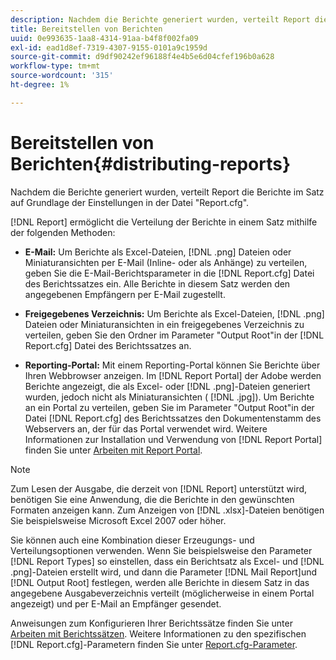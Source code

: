 ```yaml
---
description: Nachdem die Berichte generiert wurden, verteilt Report die Berichte im Satz auf Grundlage der Einstellungen in der Datei "Report.cfg".
title: Bereitstellen von Berichten
uuid: 0e993635-1aa8-4314-91aa-b4f8f002fa09
exl-id: ead1d8ef-7319-4307-9155-0101a9c1959d
source-git-commit: d9df90242ef96188f4e4b5e6d04cfef196b0a628
workflow-type: tm+mt
source-wordcount: '315'
ht-degree: 1%

---
```


# Bereitstellen von Berichten{#distributing-reports}

Nachdem die Berichte generiert wurden, verteilt Report die Berichte im Satz auf Grundlage der Einstellungen in der Datei &quot;Report.cfg&quot;.

[!DNL Report] ermöglicht die Verteilung der Berichte in einem Satz mithilfe der folgenden Methoden:

* **E-Mail:** Um Berichte als Excel-Dateien,  [!DNL .png] Dateien oder Miniaturansichten per E-Mail (Inline- oder als Anhänge) zu verteilen, geben Sie die E-Mail-Berichtsparameter in die  [!DNL Report.cfg] Datei des Berichtssatzes ein. Alle Berichte in diesem Satz werden den angegebenen Empfängern per E-Mail zugestellt.

* **Freigegebenes Verzeichnis:** Um Berichte als Excel-Dateien,  [!DNL .png] Dateien oder Miniaturansichten in ein freigegebenes Verzeichnis zu verteilen, geben Sie den Ordner im Parameter &quot;Output Root&quot;in der  [!DNL Report.cfg] Datei des Berichtssatzes an.

* **Reporting-Portal:** Mit einem Reporting-Portal können Sie Berichte über Ihren Webbrowser anzeigen. Im [!DNL Report Portal] der Adobe werden Berichte angezeigt, die als Excel- oder [!DNL .png]-Dateien generiert wurden, jedoch nicht als Miniaturansichten ( [!DNL .jpg]). Um Berichte an ein Portal zu verteilen, geben Sie im Parameter &quot;Output Root&quot;in der Datei [!DNL Report.cfg] des Berichtssatzes den Dokumentenstamm des Webservers an, der für das Portal verwendet wird. Weitere Informationen zur Installation und Verwendung von [!DNL Report Portal] finden Sie unter [Arbeiten mit Report Portal](../../home/c-rpt-oview/c-rpt-portal/c-rpt-portal.md#concept-f692210cad494c00865dbf325eb5ed35).

>[!NOTE]
>
>Zum Lesen der Ausgabe, die derzeit von [!DNL Report] unterstützt wird, benötigen Sie eine Anwendung, die die Berichte in den gewünschten Formaten anzeigen kann. Zum Anzeigen von [!DNL .xlsx]-Dateien benötigen Sie beispielsweise Microsoft Excel 2007 oder höher.

Sie können auch eine Kombination dieser Erzeugungs- und Verteilungsoptionen verwenden. Wenn Sie beispielsweise den Parameter [!DNL Report Types] so einstellen, dass ein Berichtsatz als Excel- und [!DNL .png]-Dateien erstellt wird, und dann die Parameter [!DNL Mail Report]und [!DNL Output Root] festlegen, werden alle Berichte in diesem Satz in das angegebene Ausgabeverzeichnis verteilt (möglicherweise in einem Portal angezeigt) und per E-Mail an Empfänger gesendet.

Anweisungen zum Konfigurieren Ihrer Berichtssätze finden Sie unter [Arbeiten mit Berichtssätzen](../../home/c-rpt-oview/c-work-rpt-sets/c-work-rpt-sets.md#concept-a5f078668e1245e684cb2a778c8803d5). Weitere Informationen zu den spezifischen [!DNL Report.cfg]-Parametern finden Sie unter [Report.cfg-Parameter](../../home/c-rpt-oview/c-rpt-param-ref/c-rpt-param.md#concept-838e59d72d3f4cb29ee15f5c7eb0ceff).
